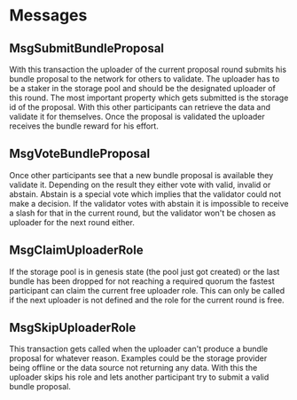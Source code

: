 <!--
order: 3
-->

# Messages

## MsgSubmitBundleProposal

With this transaction the uploader of the current proposal round
submits his bundle proposal to the network for others to validate.
The uploader has to be a staker in the storage pool and should be
the designated uploader of this round. The most important property
which gets submitted is the storage id of the proposal. With this
other participants can retrieve the data and validate it for 
themselves. Once the proposal is validated the uploader receives
the bundle reward for his effort.

## MsgVoteBundleProposal

Once other participants see that a new bundle proposal is available
they validate it. Depending on the result they either vote with valid,
invalid or abstain. Abstain is a special vote which implies that
the validator could not make a decision. If the validator votes with
abstain it is impossible to receive a slash for that in the current round,
but the validator won't be chosen as uploader for the next round either.

## MsgClaimUploaderRole

If the storage pool is in genesis state (the pool just got created) or
the last bundle has been dropped for not reaching a required quorum the
fastest participant can claim the current free uploader role. This can 
only be called if the next uploader is not defined and the role for the
current round is free.

## MsgSkipUploaderRole

This transaction gets called when the uploader can't produce a bundle proposal
for whatever reason. Examples could be the storage provider being offline or
the data source not returning any data. With this the uploader skips his role
and lets another participant try to submit a valid bundle proposal.

